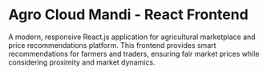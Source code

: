 # Agro Cloud Mandi - React Frontend

A modern, responsive React.js application for agricultural marketplace and price recommendations platform. This frontend provides smart recommendations for farmers and traders, ensuring fair market prices while considering proximity and market dynamics.



